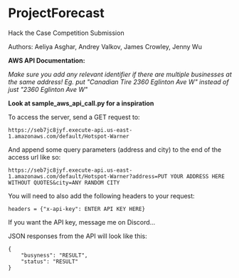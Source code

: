 # ProjectForecast

Hack the Case Competition Submission

Authors:
Aeliya Asghar, Andrey Valkov, James Crowley, Jenny Wu

**AWS API Documentation:**

*Make sure you add any relevant identifier if there are multiple businesses at the same address!
Eg. put "Canadian Tire 2360 Eglinton Ave W" instead of just "2360 Eglinton Ave W"*

**Look at sample_aws_api_call.py for a inspiration**

To access the server, send a GET request to:
```
https://seb7jc8jyf.execute-api.us-east-1.amazonaws.com/default/Hotspot-Warner
```

And append some query parameters (address and city) to the end of the access url like so:
```
https://seb7jc8jyf.execute-api.us-east-1.amazonaws.com/default/Hotspot-Warner?address=PUT YOUR ADDRESS HERE WITHOUT QUOTES&city=ANY RANDOM CITY
```

You will need to also add the following headers to your request:
```
headers = {"x-api-key": ENTER API KEY HERE}
```

If you want the API key, message me on Discord...

JSON responses from the API will look like this:
```
{
    "busyness": "RESULT",
    "status": "RESULT"
}
```
